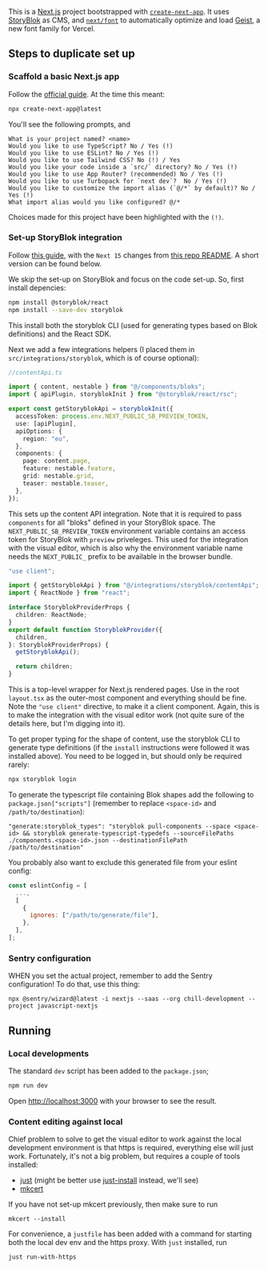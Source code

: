 This is a [Next.js](https://nextjs.org) project bootstrapped with [`create-next-app`](https://nextjs.org/docs/app/api-reference/cli/create-next-app). It uses [StoryBlok](https://www.storyblok.com/) as CMS, and [`next/font`](https://nextjs.org/docs/app/building-your-application/optimizing/fonts) to automatically optimize and load [Geist](https://vercel.com/font), a new font family for Vercel.

## Steps to duplicate set up

### Scaffold a basic Next.js app

Follow the [official guide](https://nextjs.org/docs/app/getting-started/installation). At the time this meant:

```bash
npx create-next-app@latest
```

You'll see the following prompts, and

```
What is your project named? <name>
Would you like to use TypeScript? No / Yes (!)
Would you like to use ESLint? No / Yes (!)
Would you like to use Tailwind CSS? No (!) / Yes
Would you like your code inside a `src/` directory? No / Yes (!)
Would you like to use App Router? (recommended) No / Yes (!)
Would you like to use Turbopack for `next dev`?  No / Yes (!)
Would you like to customize the import alias (`@/*` by default)? No / Yes (!)
What import alias would you like configured? @/*
```

Choices made for this project have been highlighted with the `(!)`.

### Set-up StoryBlok integration

Follow [this guide](https://www.storyblok.com/tp/add-a-headless-cms-to-next-js-13-in-5-minutes), with the `Next 15` changes from [this repo README](https://github.com/storyblok/storyblok-react?tab=readme-ov-file#nextjs-using-app-router). A short version can be found below.

We skip the set-up on StoryBlok and focus on the code set-up. So, first install depencies:

```bash
npm install @storyblok/react
npm install --save-dev storyblok
```

This install both the storyblok CLI (used for generating types based on Blok definitions) and the React SDK.

Next we add a few integrations helpers (I placed them in `src/integrations/storyblok`, which is of course optional):

```typescript
//contentApi.ts

import { content, nestable } from "@/components/bloks";
import { apiPlugin, storyblokInit } from "@storyblok/react/rsc";

export const getStoryblokApi = storyblokInit({
  accessToken: process.env.NEXT_PUBLIC_SB_PREVIEW_TOKEN,
  use: [apiPlugin],
  apiOptions: {
    region: "eu",
  },
  components: {
    page: content.page,
    feature: nestable.feature,
    grid: nestable.grid,
    teaser: nestable.teaser,
  },
});
```

This sets up the content API integration. Note that it is required to pass `components` for all "bloks" defined in your StoryBlok space. The `NEXT_PUBLIC_SB_PREVIEW_TOKEN` environment variable contains an access token for StoryBlok with `preview` priveleges. This used for the integration with the visual editor, which is also why the environment variable name needs the `NEXT_PUBLIC_` prefix to be available in the browser bundle.

```typescript
"use client";

import { getStoryblokApi } from "@/integrations/storyblok/contentApi";
import { ReactNode } from "react";

interface StoryblokProviderProps {
  children: ReactNode;
}
export default function StoryblokProvider({
  children,
}: StoryblokProviderProps) {
  getStoryblokApi();

  return children;
}
```

This is a top-level wrapper for Next.js rendered pages. Use in the root `layout.tsx` as the outer-most component and everything should be fine. Note the `"use client"` directive, to make it a client component. Again, this is to make the integration with the visual editor work (not quite sure of the details here, but I'm digging into it).

To get proper typing for the shape of content, use the storyblok CLI to generate type definitions (if the `install` instructions were followed it was installed above). You need to be logged in, but should only be required rarely:

```bash
npx storyblok login
```

To generate the typescript file containing Blok shapes add the following to `package.json["scripts"]` (remember to replace `<space-id>` and `/path/to/destination`):

```
"generate:storyblok_types": "storyblok pull-components --space <space-id> && storyblok generate-typescript-typedefs --sourceFilePaths ./components.<space-id>.json --destinationFilePath /path/to/destination"
```

You probably also want to exclude this generated file from your eslint config:

```javascript
const eslintConfig = [
  ...,
  [
    {
      ignores: ["/path/to/generate/file"],
    },
  ],
];
```

### Sentry configuration

WHEN you set the actual project, remember to add the Sentry configuration! To do that, use this thing:

```
npx @sentry/wizard@latest -i nextjs --saas --org chill-development --project javascript-nextjs
```

## Running

### Local developments

The standard `dev` script has been added to the `package.json`;

```bash
npm run dev
```

Open [http://localhost:3000](http://localhost:3000) with your browser to see the result.

### Content editing against local

Chief problem to solve to get the visual editor to work against the local development environment is that https is required, everything else will just work. Fortunately, it's not a big problem, but requires a couple of tools installed:

- [just](https://just.systems/) (might be better use [just-install](https://www.npmjs.com/package/just-install) instead, we'll see)
- [mkcert](https://github.com/FiloSottile/mkcert)

If you have not set-up mkcert previously, then make sure to run

```
mkcert --install
```

For convenience, a `justfile` has been added with a command for starting both the local dev env and the https proxy. With `just` installed, run

```
just run-with-https
```
